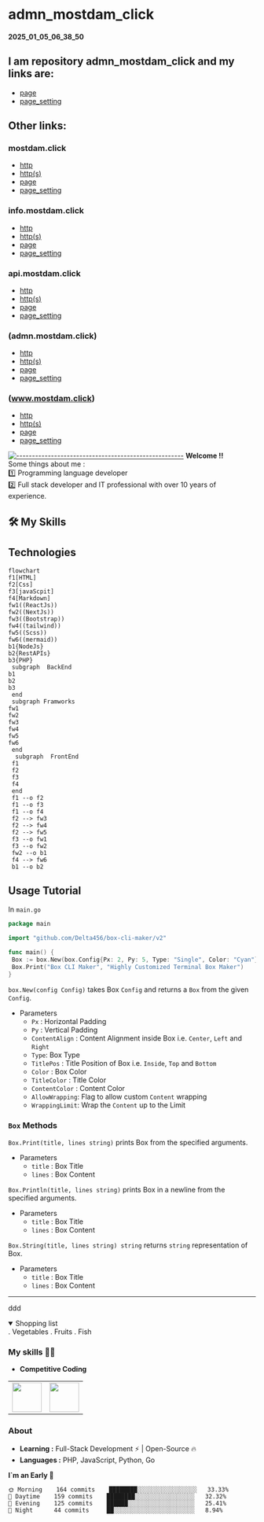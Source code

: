 # admn_mostdam_click

#### 2025_01_05_06_38_50

## I am repository admn_mostdam_click and my links are:

- [page](https://hani86400.github.io/admn_mostdam_click)
- [page_setting](https://github.com/hani86400/admn_mostdam_click/settings/pages)






## Other links:

### mostdam.click
- [http](http://mostdam.click)
- [http(s)](https://mostdam.click)
- [page](https://hani86400.github.io/apex_mostdam_click)
- [page_setting](https://github.com/hani86400/apex_mostdam_click/settings/pages)


### info.mostdam.click
- [http](http://info.mostdam.click)
- [http(s)](https://info.mostdam.click)
- [page](https://hani86400.github.io/info_mostdam_click)
- [page_setting](https://github.com/hani86400/info_mostdam_click/settings/pages)

### api.mostdam.click
- [http](http://api.mostdam.click)
- [http(s)](https://api.mostdam.click)
- [page](https://hani86400.github.io/api_mostdam_click)
- [page_setting](https://github.com/hani86400/api_mostdam_click/settings/pages)

### (admn.mostdam.click)
- [http](http://admn.mostdam.click)
- [http(s)](https://admn.mostdam.click)
- [page](https://hani86400.github.io/admn_mostdam_click)
- [page_setting](https://github.com/hani86400/admn_mostdam_click/settings/pages)
### (www.mostdam.click)
- [http](http://www.mostdam.click)
- [http(s)](https://www.mostdam.click)
- [page](https://hani86400.github.io/www_mostdam_click)
- [page_setting](https://github.com/hani86400/www_mostdam_click/settings/pages)


[![-----------------------------------------------------](
https://raw.githubusercontent.com/andreasbm/readme/master/assets/lines/aqua.png)](https://github.com/BaseMax?tab=repositories)
<b>Welcome !! </b><br/>
Some things about me :<br/>
:one: Programming language developer<br/>
:two: Full stack developer and IT professional with over 10 years of experience.<br/>


## 🛠️ My Skills


## Technologies 

```mermaid
flowchart 
f1[HTML]
f2[Css]
f3[javaScpit]
f4[Markdown]
fw1((ReactJs))
fw2((NextJs))
fw3((Bootstrap))
fw4((tailwind))
fw5((Scss))
fw6((mermaid))
b1{NodeJs}
b2{RestAPIs}
b3{PHP}
 subgraph  BackEnd
b1
b2
b3
 end  
 subgraph Framworks 
fw1
fw2
fw3
fw4
fw5
fw6
 end
  subgraph  FrontEnd 
 f1
 f2
 f3
 f4
 end  
 f1 --o f2
 f1 --o f3
 f1 --o f4
 f2 --> fw3
 f2 --> fw4
 f2 --> fw5
 f3 --o fw1
 f3 --o fw2
 fw2 --o b1
 f4 --> fw6
 b1 --o b2
 ```




## Usage Tutorial

In `main.go`

```go
package main

import "github.com/Delta456/box-cli-maker/v2"

func main() {
 Box := box.New(box.Config{Px: 2, Py: 5, Type: "Single", Color: "Cyan"})
 Box.Print("Box CLI Maker", "Highly Customized Terminal Box Maker")
}
```

`box.New(config Config)` takes Box `Config` and returns a `Box` from the given `Config`.

- Parameters
  - `Px` : Horizontal Padding
  - `Py` : Vertical Padding
  - `ContentAlign` : Content Alignment inside Box i.e. `Center`, `Left` and `Right`
  - `Type`: Box Type
  - `TitlePos` : Title Position of Box i.e. `Inside`, `Top` and `Bottom`
  - `Color` : Box Color
  - `TitleColor` : Title Color
  - `ContentColor` : Content Color
  - `AllowWrapping`: Flag to allow custom `Content` wrapping
  - `WrappingLimit`: Wrap the `Content` up to the Limit

### `Box` Methods

`Box.Print(title, lines string)` prints Box from the specified arguments.

- Parameters
  - `title` : Box Title
  - `lines` : Box Content

`Box.Println(title, lines string)` prints Box in a newline from the specified arguments.

- Parameters
  - `title` : Box Title
  - `lines` : Box Content

`Box.String(title, lines string) string` returns `string` representation of Box.

- Parameters
  - `title` : Box Title
  - `lines` : Box Content
 

-----

ddd

<details open><summary>Shopping list</summary>
. Vegetables
. Fruits
. Fish
</details>

### My skills :woman_technologist:
- **Competitive Coding**
<table>
<tbody>
 <tr>
<td align="center" width="50%">
<img height=60px src="https://www.vectorlogo.zone/logos/python/python-ar21.svg"> 
</td>

<td align="center" width="50%">
<img height=60px src="https://www.vectorlogo.zone/logos/java/java-ar21.svg"> 
</td>
</tr>
</tbody>
</table>

### About

-  **Learning :** Full-Stack Development :zap: | Open-Source :fire:    
-  **Languages :** PHP, JavaScript, Python, Go



**I`m an Early 🐤** 

```text
🌞 Morning    164 commits    ████████░░░░░░░░░░░░░░░░░   33.33% 
🌆 Daytime    159 commits    ████████░░░░░░░░░░░░░░░░░   32.32% 
🌃 Evening    125 commits    ██████░░░░░░░░░░░░░░░░░░░   25.41% 
🌙 Night      44 commits     ██░░░░░░░░░░░░░░░░░░░░░░░   8.94%

```




